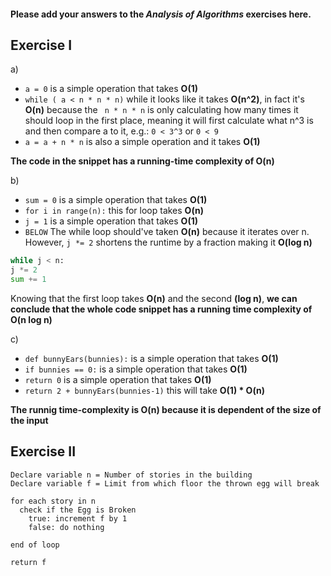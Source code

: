 #### Please add your answers to the ***Analysis of  Algorithms*** exercises here.

## Exercise I

a)
  - `a = 0` is a simple operation that takes **O(1)**  
  - `while ( a < n * n * n)` while it looks like it takes **O(n^2)**, in fact it's **O(n)** because the ` n * n * n` is only calculating how many times it should loop in the first place, meaning it will first calculate what n^3 is and then compare a to it, e.g.: `0 < 3^3` or `0 < 9`
  - `a = a + n * n` is also a simple operation and it takes **O(1)**

   **The code in the snippet has a running-time complexity of O(n)**  

b)
  - `sum = 0` is a simple operation that takes **O(1)**
  - `for i in range(n):` this for loop takes **O(n)**
  - `j = 1` is a simple operation that takes **O(1)**
  - `BELOW` The while loop should've taken **O(n)** because it iterates over n. However, `j *= 2` shortens the runtime by a fraction making it **O(log n)**
  ```python
  while j < n:
  j *= 2 
  sum += 1
  ```

  Knowing that the first loop takes **O(n)** and the second **(log n)**, **we can conclude that the whole code snippet has a running time complexity of O(n log n)**

c)
  - `def bunnyEars(bunnies):` is a simple operation that takes **O(1)**
  - `if bunnies == 0:` is a simple operation that takes **O(1)**
  - `return 0` is a simple operation that takes **O(1)**
  - `return 2 + bunnyEars(bunnies-1)` this will take **O(1) * O(n)**

  **The runnig time-complexity is **O(n)** because it is dependent of the size of the input**
## Exercise II

```
Declare variable n = Number of stories in the building
Declare variable f = Limit from which floor the thrown egg will break

for each story in n
  check if the Egg is Broken
    true: increment f by 1
    false: do nothing

end of loop

return f
```


